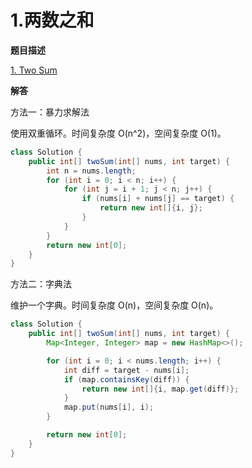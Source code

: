 # 1.两数之和

**题目描述**

[1. Two Sum](https://leetcode.com/problems/two-sum/)

**解答**

方法一：暴力求解法

使用双重循环。时间复杂度 O(n^2)，空间复杂度 O(1)。

```java
class Solution {
    public int[] twoSum(int[] nums, int target) {
        int n = nums.length;
        for (int i = 0; i < n; i++) {
            for (int j = i + 1; j < n; j++) {
                if (nums[i] + nums[j] == target) {
                    return new int[]{i, j};
                }
            }
        }
        return new int[0];
    }
}
```

方法二：字典法

维护一个字典。时间复杂度 O(n)，空间复杂度 O(n)。

```java
class Solution {
    public int[] twoSum(int[] nums, int target) {
        Map<Integer, Integer> map = new HashMap<>();

        for (int i = 0; i < nums.length; i++) {
            int diff = target - nums[i];
            if (map.containsKey(diff)) {
                return new int[]{i, map.get(diff)};
            }
            map.put(nums[i], i);
        }

        return new int[0];
    }
}
```
